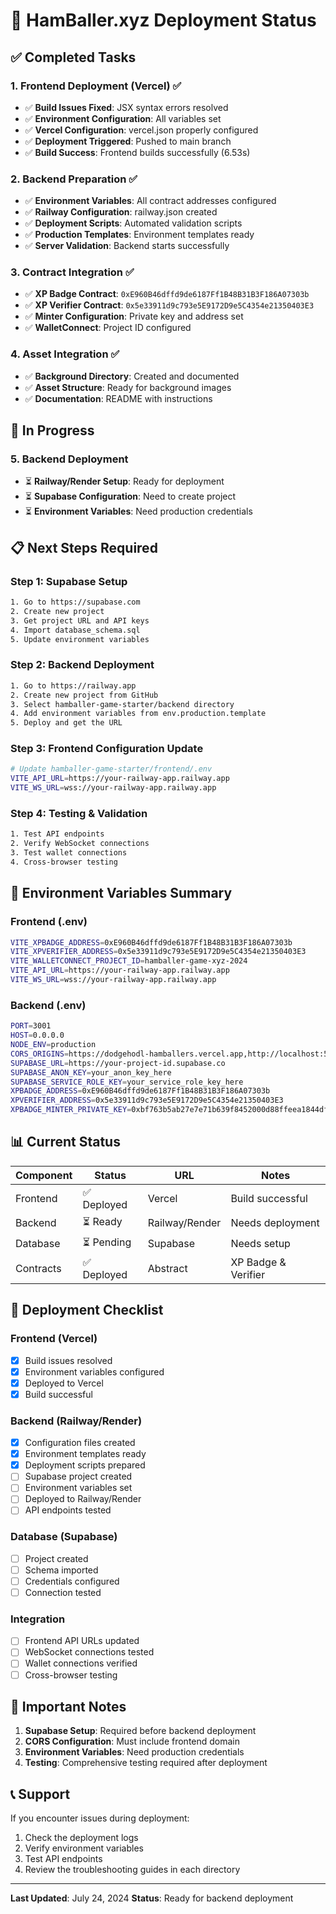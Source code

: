 # 🚀 HamBaller.xyz Deployment Status

## ✅ **Completed Tasks**

### **1. Frontend Deployment (Vercel)** ✅
- ✅ **Build Issues Fixed**: JSX syntax errors resolved
- ✅ **Environment Configuration**: All variables set
- ✅ **Vercel Configuration**: vercel.json properly configured
- ✅ **Deployment Triggered**: Pushed to main branch
- ✅ **Build Success**: Frontend builds successfully (6.53s)

### **2. Backend Preparation** ✅
- ✅ **Environment Variables**: All contract addresses configured
- ✅ **Railway Configuration**: railway.json created
- ✅ **Deployment Scripts**: Automated validation scripts
- ✅ **Production Templates**: Environment templates ready
- ✅ **Server Validation**: Backend starts successfully

### **3. Contract Integration** ✅
- ✅ **XP Badge Contract**: `0xE960B46dffd9de6187Ff1B48B31B3F186A07303b`
- ✅ **XP Verifier Contract**: `0x5e33911d9c793e5E9172D9e5C4354e21350403E3`
- ✅ **Minter Configuration**: Private key and address set
- ✅ **WalletConnect**: Project ID configured

### **4. Asset Integration** ✅
- ✅ **Background Directory**: Created and documented
- ✅ **Asset Structure**: Ready for background images
- ✅ **Documentation**: README with instructions

## 🔄 **In Progress**

### **5. Backend Deployment**
- ⏳ **Railway/Render Setup**: Ready for deployment
- ⏳ **Supabase Configuration**: Need to create project
- ⏳ **Environment Variables**: Need production credentials

## 📋 **Next Steps Required**

### **Step 1: Supabase Setup**
```bash
1. Go to https://supabase.com
2. Create new project
3. Get project URL and API keys
4. Import database_schema.sql
5. Update environment variables
```

### **Step 2: Backend Deployment**
```bash
1. Go to https://railway.app
2. Create new project from GitHub
3. Select hamballer-game-starter/backend directory
4. Add environment variables from env.production.template
5. Deploy and get the URL
```

### **Step 3: Frontend Configuration Update**
```bash
# Update hamballer-game-starter/frontend/.env
VITE_API_URL=https://your-railway-app.railway.app
VITE_WS_URL=wss://your-railway-app.railway.app
```

### **Step 4: Testing & Validation**
```bash
1. Test API endpoints
2. Verify WebSocket connections
3. Test wallet connections
4. Cross-browser testing
```

## 🔧 **Environment Variables Summary**

### **Frontend (.env)**
```bash
VITE_XPBADGE_ADDRESS=0xE960B46dffd9de6187Ff1B48B31B3F186A07303b
VITE_XPVERIFIER_ADDRESS=0x5e33911d9c793e5E9172D9e5C4354e21350403E3
VITE_WALLETCONNECT_PROJECT_ID=hamballer-game-xyz-2024
VITE_API_URL=https://your-railway-app.railway.app
VITE_WS_URL=wss://your-railway-app.railway.app
```

### **Backend (.env)**
```bash
PORT=3001
HOST=0.0.0.0
NODE_ENV=production
CORS_ORIGINS=https://dodgehodl-hamballers.vercel.app,http://localhost:5173
SUPABASE_URL=https://your-project-id.supabase.co
SUPABASE_ANON_KEY=your_anon_key_here
SUPABASE_SERVICE_ROLE_KEY=your_service_role_key_here
XPBADGE_ADDRESS=0xE960B46dffd9de6187Ff1B48B31B3F186A07303b
XPVERIFIER_ADDRESS=0x5e33911d9c793e5E9172D9e5C4354e21350403E3
XPBADGE_MINTER_PRIVATE_KEY=0xbf763b5ab27e7e71b639f8452000d88ffeea1844dff66d5acd780de5b0a09c00
```

## 📊 **Current Status**

| Component | Status | URL | Notes |
|-----------|--------|-----|-------|
| Frontend | ✅ Deployed | Vercel | Build successful |
| Backend | ⏳ Ready | Railway/Render | Needs deployment |
| Database | ⏳ Pending | Supabase | Needs setup |
| Contracts | ✅ Deployed | Abstract | XP Badge & Verifier |

## 🎯 **Deployment Checklist**

### **Frontend (Vercel)**
- [x] Build issues resolved
- [x] Environment variables configured
- [x] Deployed to Vercel
- [x] Build successful

### **Backend (Railway/Render)**
- [x] Configuration files created
- [x] Environment templates ready
- [x] Deployment scripts prepared
- [ ] Supabase project created
- [ ] Environment variables set
- [ ] Deployed to Railway/Render
- [ ] API endpoints tested

### **Database (Supabase)**
- [ ] Project created
- [ ] Schema imported
- [ ] Credentials configured
- [ ] Connection tested

### **Integration**
- [ ] Frontend API URLs updated
- [ ] WebSocket connections tested
- [ ] Wallet connections verified
- [ ] Cross-browser testing

## 🚨 **Important Notes**

1. **Supabase Setup**: Required before backend deployment
2. **CORS Configuration**: Must include frontend domain
3. **Environment Variables**: Need production credentials
4. **Testing**: Comprehensive testing required after deployment

## 📞 **Support**

If you encounter issues during deployment:
1. Check the deployment logs
2. Verify environment variables
3. Test API endpoints
4. Review the troubleshooting guides in each directory

---

**Last Updated**: July 24, 2024
**Status**: Ready for backend deployment 